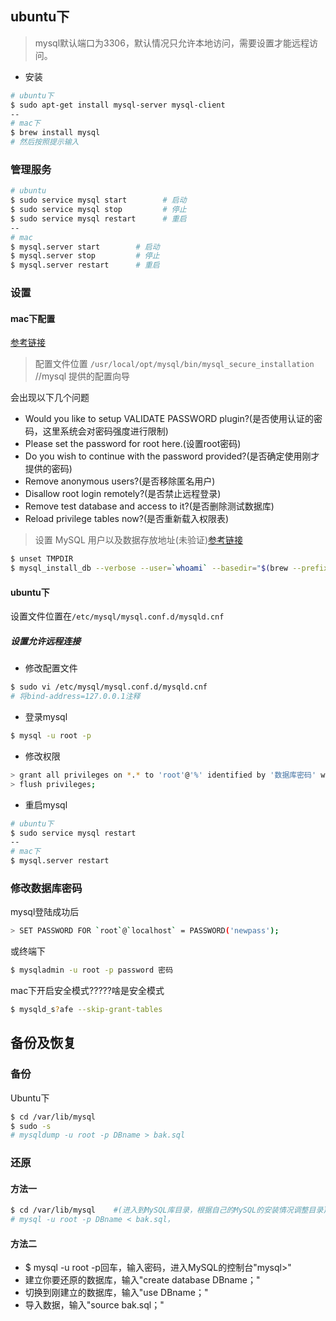 ## ubuntu下
> mysql默认端口为3306，默认情况只允许本地访问，需要设置才能远程访问。

- 安装
```bash
# ubuntu下
$ sudo apt-get install mysql-server mysql-client
--
# mac下
$ brew install mysql
# 然后按照提示输入
```

### 管理服务
```bash
# ubuntu
$ sudo service mysql start        # 启动
$ sudo service mysql stop         # 停止
$ sudo service mysql restart      # 重启
--
# mac
$ mysql.server start        # 启动
$ mysql.server stop         # 停止
$ mysql.server restart      # 重启
```

### 设置

#### mac下配置
[参考链接](https://segmentfault.com/q/1010000000475470)
> 配置文件位置 `/usr/local/opt/mysql/bin/mysql_secure_installation` //mysql 提供的配置向导

会出现以下几个问题
- Would you like to setup VALIDATE PASSWORD plugin?(是否使用认证的密码，这里系统会对密码强度进行限制)
- Please set the password for root here.(设置root密码)
- Do you wish to continue with the password provided?(是否确定使用刚才提供的密码)
- Remove anonymous users?(是否移除匿名用户)
- Disallow root login remotely?(是否禁止远程登录)
- Remove test database and access to it?(是否删除测试数据库)
- Reload privilege tables now?(是否重新载入权限表)

> 设置 MySQL 用户以及数据存放地址(未验证)[参考链接](http://blog.csdn.net/wdsdsdsds/article/details/51983453)
```bash
$ unset TMPDIR
$ mysql_install_db --verbose --user=`whoami` --basedir="$(brew --prefix mysql)" --datadir=/usr/local/var/mysql --tmpdir=/tmp
```
 
#### ubuntu下
设置文件位置在`/etc/mysql/mysql.conf.d/mysqld.cnf`

##### 设置允许远程连接
- 修改配置文件
```bash
$ sudo vi /etc/mysql/mysql.conf.d/mysqld.cnf
# 将bind-address=127.0.0.1注释
```

- 登录mysql
```bash
$ mysql -u root -p
```

- 修改权限
```bash
> grant all privileges on *.* to 'root'@'%' identified by '数据库密码' with grant option;   # 其中'mysql'为数据库访问密码
> flush privileges;
```

- 重启mysql
```bash
# ubuntu下
$ sudo service mysql restart
--
# mac下
$ mysql.server restart
```

### 修改数据库密码
mysql登陆成功后
```bash
> SET PASSWORD FOR `root`@`localhost` = PASSWORD('newpass');
```

或终端下
```bash
$ mysqladmin -u root -p password 密码  
```

mac下开启安全模式?????啥是安全模式
```bash
$ mysqld_s?afe --skip-grant-tables
```

## 备份及恢复
### 备份
Ubuntu下
```bash
$ cd /var/lib/mysql 
$ sudo -s
# mysqldump -u root -p DBname > bak.sql
```

### 还原
#### 方法一
```bash
$ cd /var/lib/mysql    #(进入到MySQL库目录，根据自己的MySQL的安装情况调整目录) 
# mysql -u root -p DBname < bak.sql，
```

#### 方法二
- $ mysql -u root -p回车，输入密码，进入MySQL的控制台"mysql>"
- 建立你要还原的数据库，输入"create database DBname；"
- 切换到刚建立的数据库，输入"use DBname；"
- 导入数据，输入"source bak.sql；"